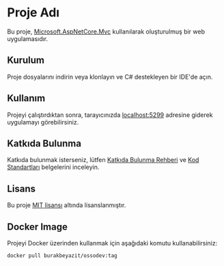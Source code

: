 # Proje Adı

Bu proje, [Microsoft.AspNetCore.Mvc](https://docs.microsoft.com/en-us/aspnet/core/mvc/?view=aspnetcore-7.0) kullanılarak oluşturulmuş bir web uygulamasıdır.

## Kurulum

Proje dosyalarını indirin veya klonlayın ve C# destekleyen bir IDE'de açın. 

## Kullanım

Projeyi çalıştırdıktan sonra, tarayıcınızda [localhost:5299](http://localhost:5299) adresine giderek uygulamayı görebilirsiniz.

## Katkıda Bulunma

Katkıda bulunmak isterseniz, lütfen [Katkıda Bulunma Rehberi](CONTRIBUTING.md) ve [Kod Standartları](CODE_OF_CONDUCT.md) belgelerini inceleyin.

## Lisans

Bu proje [MIT lisansı](LICENSE) altında lisanslanmıştır.

## Docker Image

Projeyi Docker üzerinden kullanmak için aşağıdaki komutu kullanabilirsiniz:

```bash
docker pull burakbeyazit/ossodev:tag
